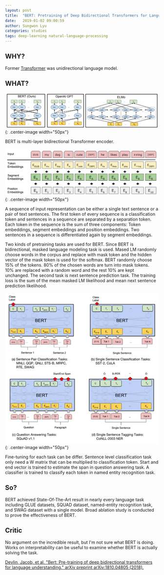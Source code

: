 ```yaml
---
layout: post
title:  "BERT: Pretraining of Deep Bidirectional Transformers for Language Understanding"
date:   2019-01-02 09:00:59
author: Sungwon Lyu
categories: studies
tags: deep-learning natural-language-processing
---
```

## WHY? 
Former [Transformer](https://lyusungwon.github.io/natural-language-processing/2018/03/21/transformer.html) was unidirectional language model. 

## WHAT?
![image](/assets/images/bert1.png){: .center-image width="50px"}

BERT is multi-layer bidirectional Transformer encoder.

![image](/assets/images/bert2.png){: .center-image width="50px"}

A sequence of input representation can be either a single text sentence or a pair of text sentences. The first token of every sequence is a classification token and sentences in a sequence are separated by a separation token. Each token in the sequence is the sum of three components: Token embeddings, segment embeddings and position embeddings. Two sentences in a sequence is differentiated again by segment embeddings. 

Two kinds of pretraining tasks are used for BERT. Since BERT is bidirectional, masked language modeling task is used. Mased LM randomly choose words in the corpus and replace with mask token and the hidden vector of the mask token is used for the softmax. BERT randomly choose 15% of the tokens. 80% of the chosen words are turn into mask tokens. 10% are replaced with a random word and the rest 10% are kept unchanged. The second task is next sentence prediction task. The training loss is the sum of the mean masked LM likelihood and mean next sentence prediction likelihood. 

![image](/assets/images/bert3.png){: .center-image width="50px"}

Fine-tuning for each task can be differ. Sentence level classification task only need a W matrix that can be multiplied to classification token. Start and end vector is trained to estimate the span in question answering task. A classifier is trained to classify each token in named entity recognition task. 

## So?
BERT achieved State-Of-The-Art result in nearly every language task including GLUE datasets, SQUAD dataset, named-entity recognition task, and SWAG dataset with a single model. Broad ablation study is conducted to prove the effectiveness of BERT.

## Critic
No argument on the incredible result, but I'm not sure what BERT is doing. Works on interpretability can be useful to examine whether BERT is actually solving the task. 

[Devlin, Jacob, et al. "Bert: Pre-training of deep bidirectional transformers for language understanding." arXiv preprint arXiv:1810.04805 (2018).](https://arxiv.org/abs/1810.04805)